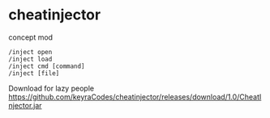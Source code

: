 # cheatinjector

concept mod

```
/inject open
/inject load
/inject cmd [command]
/inject [file]
```

Download for lazy people
https://github.com/keyraCodes/cheatinjector/releases/download/1.0/CheatInjector.jar
